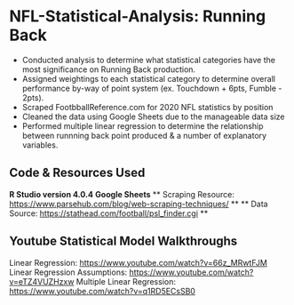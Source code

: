 # NFL-Statistical-Analysis: Running Back
* Conducted analysis to determine what statistical categories have the most significance on Running Back production.
* Assigned weightings to each statistical category to determine overall performance by-way of point system (ex. Touchdown + 6pts, Fumble - 2pts).
* Scraped FootbballReference.com for 2020 NFL statistics by position
* Cleaned the data using Google Sheets due to the manageable data size
* Performed multiple linear regression to determine the relationship between runnning back point produced & a number of explanatory variables.

## Code & Resources Used
**R Studio version 4.0.4**
**Google Sheets**
** Scraping Resource: https://www.parsehub.com/blog/web-scraping-techniques/ **
** Data Source: https://stathead.com/football/psl_finder.cgi ** 

## Youtube Statistical Model Walkthroughs
Linear Regression: https://www.youtube.com/watch?v=66z_MRwtFJM
Linear Regression Assumptions: https://www.youtube.com/watch?v=eTZ4VUZHzxw
Multiple Linear Regression: https://www.youtube.com/watch?v=q1RD5ECsSB0
